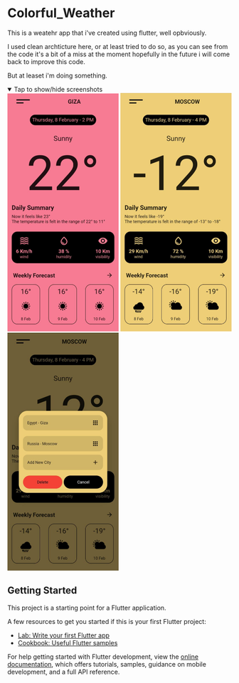 # Colorful_Weather

This is a weatehr app that i've created using flutter, well opbviously.

I used clean archticture here, or at least tried to do so, as you can see from the code it's a bit of a miss at the moment hopefully in the future i will come back to improve this code.

But at leaset i'm doing something.

<details open>
<summary>Tap to show/hide screenshots</summary>

<div>
<img src="https://github.com/abdelrahmann190/colorful_weather/raw/main/screenshots/1.png" width="250">
<img src="https://github.com/abdelrahmann190/colorful_weather/raw/main/screenshots/2.png" width="250">
<img src="https://github.com/abdelrahmann190/colorful_weather/raw/main/screenshots/3.png" width="250">
</div>
</details>

## Getting Started

This project is a starting point for a Flutter application.

A few resources to get you started if this is your first Flutter project:

- [Lab: Write your first Flutter app](https://docs.flutter.dev/get-started/codelab)
- [Cookbook: Useful Flutter samples](https://docs.flutter.dev/cookbook)

For help getting started with Flutter development, view the
[online documentation](https://docs.flutter.dev/), which offers tutorials,
samples, guidance on mobile development, and a full API reference.
